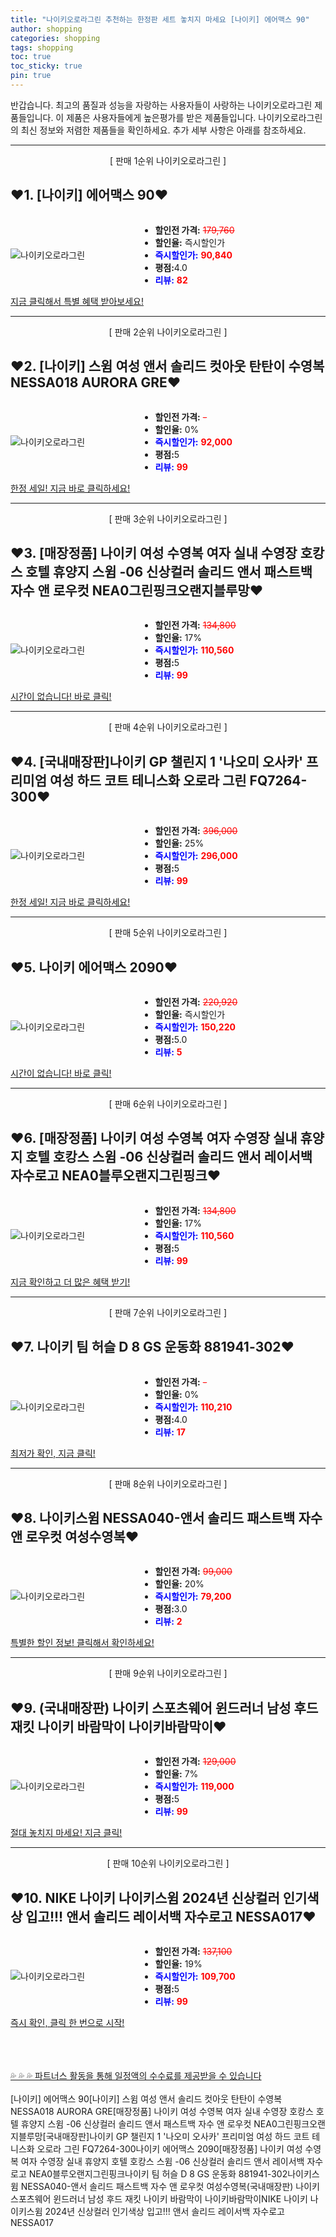```yaml
---
title: "나이키오로라그린 추천하는 한정판 세트 놓치지 마세요 [나이키] 에어맥스 90"
author: shopping
categories: shopping
tags: shopping
toc: true
toc_sticky: true
pin: true
---
```

반갑습니다. 최고의 품질과 성능을 자랑하는 사용자들이 사랑하는 나이키오로라그린 제품들입니다. 이 제품은 사용자들에게 높은평가를 받은 제품들입니다. 나이키오로라그린의 최신 정보와 저렴한 제품들을 확인하세요. 추가 세부 사항은 아래를 참조하세요.

---
<p class="toplist" style="margin: 0 auto; display: block; width: fit-content;">[ 판매 1순위 나이키오로라그린 ]</p>

<h2><strong>❤️1. [나이키] 에어맥스 90❤️</strong></h2>

<div style="display: flex; align-items: center;">
    <div style="flex: 0.4;">
        <img src="https://thumbnail9.coupangcdn.com/thumbnails/remote/230x230ex/image/retail/images/2022/12/14/11/6/dde33c55-5272-42e8-a181-c5f9f71c4686.png" alt="나이키오로라그린" style="max-width: 100%;">
    </div>
    <div style="flex: 0.6; margin-left: 10px;">
        <ul>
            <li><strong>할인전 가격:</strong> <del style="color: red;">179,760</del></li>
            <li><strong>할인율:</strong> 즉시할인가</li>
            <li><span style='color:blue'><strong>즉시할인가:</strong></span> <span style='color:red'><strong>90,840</strong></span></li>
            <li><strong>평점:</strong>4.0</li>
            <li><span style='color:blue'><strong>리뷰:</strong></span> <span style='color:red'><strong>82</strong></span></li>
        </ul>
    </div>
</div>
<div class="center">
    <a href="https://selin100587001.github.io?lptag=AF9450613&subid=githubio&pageKey=6584047682&traceid=V0-153&itemId=19595630533&vendorItemId=84298679934" class="myButton">
        지금 클릭해서 특별 혜택 받아보세요!
    </a>
</div>


---
<p class="toplist" style="margin: 0 auto; display: block; width: fit-content;">[ 판매 2순위 나이키오로라그린 ]</p>

<h2><strong>❤️2. [나이키] 스윔 여성 앤서 솔리드 컷아웃 탄탄이 수영복 NESSA018 AURORA GRE❤️</strong></h2>

<div style="display: flex; align-items: center;">
    <div style="flex: 0.4;">
        <img src="https://thumbnail10.coupangcdn.com/thumbnails/remote/230x230ex/image/vendor_inventory/c918/160212af3641547bd96dd085ab8ecc212053131ce15986e07eb9b9690348.jpg" alt="나이키오로라그린" style="max-width: 100%;">
    </div>
    <div style="flex: 0.6; margin-left: 10px;">
        <ul>
            <li><strong>할인전 가격:</strong> <del style="color: red;">-</del></li>
            <li><strong>할인율:</strong> 0%</li>
            <li><span style='color:blue'><strong>즉시할인가:</strong></span> <span style='color:red'><strong>92,000</strong></span></li>
            <li><strong>평점:</strong>5</li>
            <li><span style='color:blue'><strong>리뷰:</strong></span> <span style='color:red'><strong>99</strong></span></li>
        </ul>
    </div>
</div>
<div class="center">
    <a href="https://selin100587001.github.io?lptag=AF9450613&subid=githubio&pageKey=8082305426&traceid=V0-153&itemId=22796779354&vendorItemId=89831739169" class="myButton">
        한정 세일! 지금 바로 클릭하세요!
    </a>
</div>


---
<p class="toplist" style="margin: 0 auto; display: block; width: fit-content;">[ 판매 3순위 나이키오로라그린 ]</p>

<h2><strong>❤️3. [매장정품] 나이키 여성 수영복 여자 실내 수영장 호캉스 호텔 휴양지 스윔 -06 신상컬러 솔리드 앤서 패스트백 자수 앤 로우컷 NEA0그린핑크오랜지블루망❤️</strong></h2>

<div style="display: flex; align-items: center;">
    <div style="flex: 0.4;">
        <img src="https://thumbnail10.coupangcdn.com/thumbnails/remote/230x230ex/image/vendor_inventory/f3c4/1ef0502c42ca85b2f721353eaf8dcb56e2adb7c785ed5a3782ab4c645cf4.jpg" alt="나이키오로라그린" style="max-width: 100%;">
    </div>
    <div style="flex: 0.6; margin-left: 10px;">
        <ul>
            <li><strong>할인전 가격:</strong> <del style="color: red;">134,800</del></li>
            <li><strong>할인율:</strong> 17%</li>
            <li><span style='color:blue'><strong>즉시할인가:</strong></span> <span style='color:red'><strong>110,560</strong></span></li>
            <li><strong>평점:</strong>5</li>
            <li><span style='color:blue'><strong>리뷰:</strong></span> <span style='color:red'><strong>99</strong></span></li>
        </ul>
    </div>
</div>
<div class="center">
    <a href="https://selin100587001.github.io?lptag=AF9450613&subid=githubio&pageKey=8111312132&traceid=V0-153&itemId=23757879774&vendorItemId=90782322305" class="myButton">
        시간이 없습니다! 바로 클릭!
    </a>
</div>


---
<p class="toplist" style="margin: 0 auto; display: block; width: fit-content;">[ 판매 4순위 나이키오로라그린 ]</p>

<h2><strong>❤️4. [국내매장판]나이키 GP 챌린지 1 '나오미 오사카' 프리미엄 여성 하드 코트 테니스화 오로라 그린 FQ7264-300❤️</strong></h2>

<div style="display: flex; align-items: center;">
    <div style="flex: 0.4;">
        <img src="https://thumbnail6.coupangcdn.com/thumbnails/remote/230x230ex/image/vendor_inventory/0f28/78c00f6b3a9b288f0fbc474999d80eae1ea5b22df34ca47ff6afd0ac8334.png" alt="나이키오로라그린" style="max-width: 100%;">
    </div>
    <div style="flex: 0.6; margin-left: 10px;">
        <ul>
            <li><strong>할인전 가격:</strong> <del style="color: red;">396,000</del></li>
            <li><strong>할인율:</strong> 25%</li>
            <li><span style='color:blue'><strong>즉시할인가:</strong></span> <span style='color:red'><strong>296,000</strong></span></li>
            <li><strong>평점:</strong>5</li>
            <li><span style='color:blue'><strong>리뷰:</strong></span> <span style='color:red'><strong>99</strong></span></li>
        </ul>
    </div>
</div>
<div class="center">
    <a href="https://selin100587001.github.io?lptag=AF9450613&subid=githubio&pageKey=8249758278&traceid=V0-153&itemId=23748754152&vendorItemId=90773296249" class="myButton">
        한정 세일! 지금 바로 클릭하세요!
    </a>
</div>


---
<p class="toplist" style="margin: 0 auto; display: block; width: fit-content;">[ 판매 5순위 나이키오로라그린 ]</p>

<h2><strong>❤️5. 나이키 에어맥스 2090❤️</strong></h2>

<div style="display: flex; align-items: center;">
    <div style="flex: 0.4;">
        <img src="https://thumbnail7.coupangcdn.com/thumbnails/remote/230x230ex/image/retail/images/2546104066518168-00ea6e67-c72a-4722-91d0-ceec3cbd954f.jpg" alt="나이키오로라그린" style="max-width: 100%;">
    </div>
    <div style="flex: 0.6; margin-left: 10px;">
        <ul>
            <li><strong>할인전 가격:</strong> <del style="color: red;">220,920</del></li>
            <li><strong>할인율:</strong> 즉시할인가</li>
            <li><span style='color:blue'><strong>즉시할인가:</strong></span> <span style='color:red'><strong>150,220</strong></span></li>
            <li><strong>평점:</strong>5.0</li>
            <li><span style='color:blue'><strong>리뷰:</strong></span> <span style='color:red'><strong>5</strong></span></li>
        </ul>
    </div>
</div>
<div class="center">
    <a href="https://selin100587001.github.io?lptag=AF9450613&subid=githubio&pageKey=6990829968&traceid=V0-153&itemId=17109536662&vendorItemId=84283234012" class="myButton">
        시간이 없습니다! 바로 클릭!
    </a>
</div>


---
<p class="toplist" style="margin: 0 auto; display: block; width: fit-content;">[ 판매 6순위 나이키오로라그린 ]</p>

<h2><strong>❤️6. [매장정품] 나이키 여성 수영복 여자 수영장 실내 휴양지 호텔 호캉스 스윔 -06 신상컬러 솔리드 앤서 레이서백 자수로고 NEA0블루오랜지그린핑크❤️</strong></h2>

<div style="display: flex; align-items: center;">
    <div style="flex: 0.4;">
        <img src="https://thumbnail9.coupangcdn.com/thumbnails/remote/230x230ex/image/vendor_inventory/e1ff/41200ef5096f47e5f7a96836e8c71b75399a0f32dfdc74f129e511a30af7.jpg" alt="나이키오로라그린" style="max-width: 100%;">
    </div>
    <div style="flex: 0.6; margin-left: 10px;">
        <ul>
            <li><strong>할인전 가격:</strong> <del style="color: red;">134,800</del></li>
            <li><strong>할인율:</strong> 17%</li>
            <li><span style='color:blue'><strong>즉시할인가:</strong></span> <span style='color:red'><strong>110,560</strong></span></li>
            <li><strong>평점:</strong>5</li>
            <li><span style='color:blue'><strong>리뷰:</strong></span> <span style='color:red'><strong>99</strong></span></li>
        </ul>
    </div>
</div>
<div class="center">
    <a href="https://selin100587001.github.io?lptag=AF9450613&subid=githubio&pageKey=8111309862&traceid=V0-153&itemId=23757790286&vendorItemId=90782234592" class="myButton">
        지금 확인하고 더 많은 혜택 받기!
    </a>
</div>


---
<p class="toplist" style="margin: 0 auto; display: block; width: fit-content;">[ 판매 7순위 나이키오로라그린 ]</p>

<h2><strong>❤️7. 나이키 팀 허슬 D 8 GS 운동화 881941-302❤️</strong></h2>

<div style="display: flex; align-items: center;">
    <div style="flex: 0.4;">
        <img src="https://thumbnail10.coupangcdn.com/thumbnails/remote/230x230ex/image/retail/images/5995529869623173-7fc1ee82-485a-4e55-8cf0-388f4420bcb9.jpg" alt="나이키오로라그린" style="max-width: 100%;">
    </div>
    <div style="flex: 0.6; margin-left: 10px;">
        <ul>
            <li><strong>할인전 가격:</strong> <del style="color: red;">-</del></li>
            <li><strong>할인율:</strong> 0%</li>
            <li><span style='color:blue'><strong>즉시할인가:</strong></span> <span style='color:red'><strong>110,210</strong></span></li>
            <li><strong>평점:</strong>4.0</li>
            <li><span style='color:blue'><strong>리뷰:</strong></span> <span style='color:red'><strong>17</strong></span></li>
        </ul>
    </div>
</div>
<div class="center">
    <a href="https://selin100587001.github.io?lptag=AF9450613&subid=githubio&pageKey=6584034161&traceid=V0-153&itemId=14828236959&vendorItemId=82067690314" class="myButton">
        최저가 확인, 지금 클릭!
    </a>
</div>


---
<p class="toplist" style="margin: 0 auto; display: block; width: fit-content;">[ 판매 8순위 나이키오로라그린 ]</p>

<h2><strong>❤️8. 나이키스윔 NESSA040-앤서 솔리드 패스트백 자수 앤 로우컷 여성수영복❤️</strong></h2>

<div style="display: flex; align-items: center;">
    <div style="flex: 0.4;">
        <img src="https://thumbnail10.coupangcdn.com/thumbnails/remote/230x230ex/image/vendor_inventory/50ac/742b625b77e9eff019027f0387b66b04a9cf66facb99d08f24014427b1a2.jpg" alt="나이키오로라그린" style="max-width: 100%;">
    </div>
    <div style="flex: 0.6; margin-left: 10px;">
        <ul>
            <li><strong>할인전 가격:</strong> <del style="color: red;">99,000</del></li>
            <li><strong>할인율:</strong> 20%</li>
            <li><span style='color:blue'><strong>즉시할인가:</strong></span> <span style='color:red'><strong>79,200</strong></span></li>
            <li><strong>평점:</strong>3.0</li>
            <li><span style='color:blue'><strong>리뷰:</strong></span> <span style='color:red'><strong>2</strong></span></li>
        </ul>
    </div>
</div>
<div class="center">
    <a href="https://selin100587001.github.io?lptag=AF9450613&subid=githubio&pageKey=8179029526&traceid=V0-153&itemId=23379392145&vendorItemId=90409445847" class="myButton">
        특별한 할인 정보! 클릭해서 확인하세요!
    </a>
</div>


---
<p class="toplist" style="margin: 0 auto; display: block; width: fit-content;">[ 판매 9순위 나이키오로라그린 ]</p>

<h2><strong>❤️9. (국내매장판) 나이키 스포츠웨어 윈드러너 남성 후드 재킷 나이키 바람막이 나이키바람막이❤️</strong></h2>

<div style="display: flex; align-items: center;">
    <div style="flex: 0.4;">
        <img src="https://thumbnail8.coupangcdn.com/thumbnails/remote/230x230ex/image/vendor_inventory/c826/92354f77813ac0ca0307940943997143cc1d5d3b4797ba351a6368063e1f.png" alt="나이키오로라그린" style="max-width: 100%;">
    </div>
    <div style="flex: 0.6; margin-left: 10px;">
        <ul>
            <li><strong>할인전 가격:</strong> <del style="color: red;">129,000</del></li>
            <li><strong>할인율:</strong> 7%</li>
            <li><span style='color:blue'><strong>즉시할인가:</strong></span> <span style='color:red'><strong>119,000</strong></span></li>
            <li><strong>평점:</strong>5</li>
            <li><span style='color:blue'><strong>리뷰:</strong></span> <span style='color:red'><strong>99</strong></span></li>
        </ul>
    </div>
</div>
<div class="center">
    <a href="https://selin100587001.github.io?lptag=AF9450613&subid=githubio&pageKey=7946910314&traceid=V0-153&itemId=21916617836&vendorItemId=89124166329" class="myButton">
        절대 놓치지 마세요! 지금 클릭!
    </a>
</div>


---
<p class="toplist" style="margin: 0 auto; display: block; width: fit-content;">[ 판매 10순위 나이키오로라그린 ]</p>

<h2><strong>❤️10. NIKE 나이키 나이키스윔 2024년 신상컬러 인기색상 입고!!! 앤서 솔리드 레이서백 자수로고 NESSA017❤️</strong></h2>

<div style="display: flex; align-items: center;">
    <div style="flex: 0.4;">
        <img src="https://thumbnail10.coupangcdn.com/thumbnails/remote/230x230ex/image/vendor_inventory/8cfb/65ae97e2b28819755e166608e30c831a15c0b1ea50a25c11fbd37a500b1a.jpg" alt="나이키오로라그린" style="max-width: 100%;">
    </div>
    <div style="flex: 0.6; margin-left: 10px;">
        <ul>
            <li><strong>할인전 가격:</strong> <del style="color: red;">137,100</del></li>
            <li><strong>할인율:</strong> 19%</li>
            <li><span style='color:blue'><strong>즉시할인가:</strong></span> <span style='color:red'><strong>109,700</strong></span></li>
            <li><strong>평점:</strong>5</li>
            <li><span style='color:blue'><strong>리뷰:</strong></span> <span style='color:red'><strong>99</strong></span></li>
        </ul>
    </div>
</div>
<div class="center">
    <a href="https://selin100587001.github.io?lptag=AF9450613&subid=githubio&pageKey=8218816225&traceid=V0-153&itemId=23614550113&vendorItemId=90640173378" class="myButton">
        즉시 확인, 클릭 한 번으로 시작!
    </a>
</div>

<br><br><br>[💦 💦 💦 파트너스 활동을 통해 일정액의 수수료를 제공받을 수 있습니다](https://link.coupang.com/a/bcpT2c)<br><br>[나이키] 에어맥스 90[나이키] 스윔 여성 앤서 솔리드 컷아웃 탄탄이 수영복 NESSA018 AURORA GRE[매장정품] 나이키 여성 수영복 여자 실내 수영장 호캉스 호텔 휴양지 스윔 -06 신상컬러 솔리드 앤서 패스트백 자수 앤 로우컷 NEA0그린핑크오랜지블루망[국내매장판]나이키 GP 챌린지 1 '나오미 오사카' 프리미엄 여성 하드 코트 테니스화 오로라 그린 FQ7264-300나이키 에어맥스 2090[매장정품] 나이키 여성 수영복 여자 수영장 실내 휴양지 호텔 호캉스 스윔 -06 신상컬러 솔리드 앤서 레이서백 자수로고 NEA0블루오랜지그린핑크나이키 팀 허슬 D 8 GS 운동화 881941-302나이키스윔 NESSA040-앤서 솔리드 패스트백 자수 앤 로우컷 여성수영복(국내매장판) 나이키 스포츠웨어 윈드러너 남성 후드 재킷 나이키 바람막이 나이키바람막이NIKE 나이키 나이키스윔 2024년 신상컬러 인기색상 입고!!! 앤서 솔리드 레이서백 자수로고 NESSA017